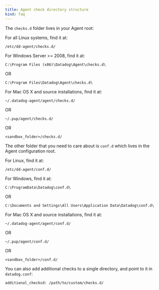 ```yaml
---
title: Agent check directory structure
kind: faq
---
```


The `checks.d` folder lives in your Agent root:

For all Linux systems, find it at:

    /etc/dd-agent/checks.d/

For Windows Server >= 2008, find it at:

    C:\Program Files (x86)\Datadog\Agent\checks.d\

OR

    C:\Program Files\Datadog\Agent\checks.d\

For Mac OS X and source installations, find it at:

    ~/.datadog-agent/agent/checks.d/

OR

    ~/.pup/agent/checks.d/

OR

    <sandbox_folder>/checks.d/

The other folder that you need to care about is `conf.d` which lives in the
Agent configuration root.

For Linux, find it at:

    /etc/dd-agent/conf.d/

For Windows, find it at:

    C:\ProgramData\Datadog\conf.d\

OR

    C:\Documents and Settings\All Users\Application Data\Datadog\conf.d\

For Mac OS X and source installations, find it at:

    ~/.datadog-agent/agent/conf.d/

OR

    ~/.pup/agent/conf.d/

OR

    <sandbox_folder>/conf.d/

You can also add additional checks to a single directory, and point to it in `datadog.conf`:

    additional_checksd: /path/to/custom/checks.d/